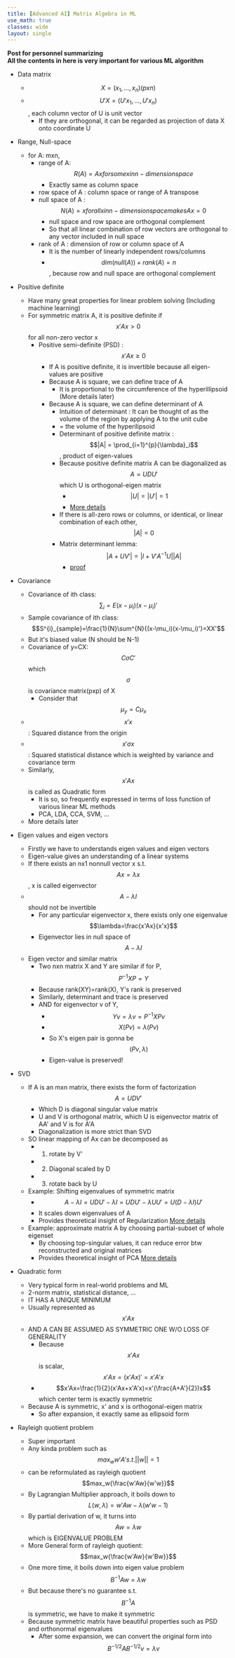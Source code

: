 ```yaml
---
title: [Advanced AI] Matrix Algebra in ML
use_math: true
classes: wide
layout: single
---
```

**Post for personnel summarizing**  
**All the contents in here is very important for various ML algorithm**  
  
- Data matrix
  - $$X = (x_1, ..., x_n) (pxn)$$
  - $$U'X = (U'x_1, ..., U'x_n)$$, each column vector of U is unit vector
    - If they are orthogonal, it can be regarded as projection of data X onto coordinate U  
    
- Range, Null-space
  - for A: mxn,
    - range of A: $$R(A) = Ax for some x in n-dimension space$$
      - Exactly same as column space
    - row space of A : column space or range of A transpose
    - null space of A : $$N(A) = x for all x in n-dimension space makes Ax=0$$
      - null space and row space are orthogonal complement
      - So that all linear combination of row vectors are orthogonal to any vector included in null space
    - rank of A : dimension of row or column space of A
      - It is the number of linearly independent rows/columns
      - $$dim(null(A))+rank(A)=n$$, because row and null space are orthogonal complement
- Positive definite  
  - Have many great properties for linear problem solving (Including machine learning)
  - For symmetric matrix A, it is positive definite if $$x'Ax>0$$ for all non-zero vector x
    - Positive semi-definite (PSD) : $$x'Ax{\geq}0$$
      - If A is positive definite, it is invertible because all eigen-values are positive
      - Because A is square, we can define trace of A
        - It is proportional to the circumference of the hyperillipsoid (More details later)
      - Because A is square, we can define determinant of A
        - Intuition of determinant : It can be thought of as the volume of the region by applying A to the unit cube
        - = the volume of the hyperilipsoid
        - Determinant of positive definite matrix : $$|A| = \prod_{i=1}^{p}{\lambda}_i$$, product of eigen-values
        - Because positive definite matrix A can be diagonalized as $$A=UDU'$$ which U is orthogonal-eigen matrix
          - $$|U|=|U'|=1$$
          - [More details](https://parkgeonyeong.github.io/Gaussian-Distribution-(1)/)
        - If there is all-zero rows or columns, or identical, or linear combination of each other, $$|A|=0$$
        - Matrix determinant lemma: $$|A+UV'|=|I+V'A^{-1}U||A|$$
          - [proof](https://en.wikipedia.org/wiki/Matrix_determinant_lemma)
- Covariance
  - Covariance of ith class: $$\sum_i =E(x-\mu_i)(x-\mu_i)'$$
  - Sample covariance of ith class: $$S^{i}_{sample}=\frac{1}{N}\sum^{N}{(x-\mu_i)(x-\mu_i)'}=XX'$$
  - But it's biased value (N should be N-1)
  - Covariance of y=CX: $$C{\sigma}C'$$ which $$\sigma$$ is covariance matrix(pxp) of X
    - Consider that $$\mu_y = C\mu_x$$
  - $$x'x$$ : Squared distance from the origin
  - $$x'{\sigma}x$$ : Squared statistical distance which is weighted by variance and covariance term
  - Similarly, $$x'Ax$$ is called as Quadratic form
    - It is so, so frequently expressed in terms of loss function of various linear ML methods
    - PCA, LDA, CCA, SVM, ...
  - More details later
- Eigen values and eigen vectors
  - Firstly we have to understands eigen values and eigen vectors
  - Eigen-value gives an understanding of a linear systems
  - If there exists an nx1 nonnull vector x s.t. $$Ax = {\lambda}x$$, x is called eigenvector
  - $$A-{\lambda}I$$ should not be invertible
    - For any particular eigenvector x, there exists only one eigenvalue $$\lambda=\frac{x'Ax}{x'x}$$
    - Eigenvector lies in null space of $$A-{\lambda}I$$
  - Eigen vector and similar matrix
    - Two nxn matrix X and Y are similar if for P, $$P^{-1}XP=Y$$
    - Because rank(XY)=rank(X), Y's rank is preserved
    - Similarly, determinant and trace is preserved
    - AND for eigenvector v of Y, 
      - $$Yv = {\lambda}v = P^{-1}XPv$$
      - $$X(Pv) = {\lambda}(Pv)$$
      - So X's eigen pair is gonna be $$(Pv, \lambda)$$
      - Eigen-value is preserved!
- SVD
  - If A is an mxn matrix, there exists the form of factorization $$A=UDV'$$
    - Which D is diagonal singular value matrix
    - U and V is orthogonal matrix, which U is eigenvector matrix of AA' and V is for A'A
    - Diagonalization is more strict than SVD
  - SO linear mapping of Ax can be decomposed as
    - 1. rotate by V'
    - 2. Diagonal scaled by D
    - 3. rotate back by U
  - Example: Shifting eigenvalues of symmetric matrix
    - $$A-{\lambda}I = UDU'-{\lambda}I = UDU'-{\lambda}UU' = U(D-{\lambda}I)U'$$
    - It scales down eigenvalues of A
    - Provides theoretical insight of Regularization [More details](Link)
  - Example: approximate matrix A by choosing partial-subset of whole eigenset
    - By choosing top-singular values, it can reduce error btw reconstructed and original matrices
    - Provides theoretical insight of PCA [More details](Link)
- Quadratic form
  - Very typical form in real-world problems and ML
  - 2-norm matrix, statistical distance, ...
  - IT HAS A UNIQUE MINIMUM
  - Usually represented as $$x'Ax$$
  - AND A CAN BE ASSUMED AS SYMMETRIC ONE W/O LOSS OF GENERALITY
    - Because $$x'Ax$$ is scalar, $$x'Ax=(x'Ax)'=x'A'x$$
    - $$x'Ax=\frac{1}{2}(x'Ax+x'A'x)=x'(\frac{A+A'}{2})x$$ which center term is exactly symmetric
  - Because A is symmetric, x' and x is orthogonal-eigen matrix
    - So after expansion, it exactly same as ellipsoid form
- Rayleigh quotient problem
  - Super important
  - Any kinda problem such as $$max_w{w'A'} s.t. ||w||=1$$
  - can be reformulated as rayleigh quotient $$max_w{\frac{w'Aw}{w'w}}$$
  - By Lagrangian Multiplier approach, it boils down to $$L(w,\lambda)=w'Aw-\lambda(w'w-1)$$
  - By partial derivation of w, it turns into $$Aw={\lambda}w$$ which is EIGENVALUE PROBLEM
  - More General form of rayleigh quotient: $$max_w{\frac{w'Aw}{w'Bw}}$$
  - One more time, it boils down into eigen value problem $$B^{-1}Aw={\lambda}w$$
  - But because there's no guarantee s.t. $$B^{-1}A$$ is symmetric, we have to make it symmetric
  - Because symmetric matrix have beautiful properties such as PSD and orthonormal eigenvalues
    - After some expansion, we can convert the original form into $$B^{-1/2}AB^{-1/2}v={\lambda}v$$
